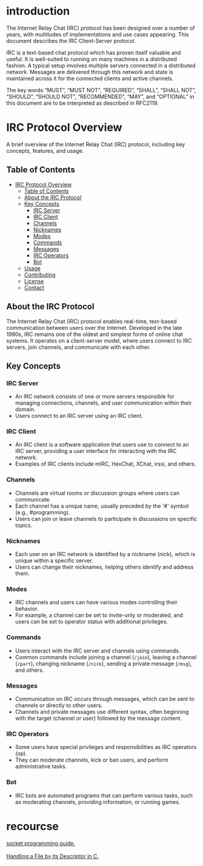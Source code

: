 # introduction

The Internet Relay Chat (IRC) protocol has been designed over a number of years, with multitudes of implementations and use cases appearing. This document describes the IRC Client-Server protocol.

IRC is a text-based chat protocol which has proven itself valuable and useful. It is well-suited to running on many machines in a distributed fashion. A typical setup involves multiple servers connected in a distributed network. Messages are delivered through this network and state is maintained across it for the connected clients and active channels.

The key words “MUST”, “MUST NOT”, “REQUIRED”, “SHALL”, “SHALL NOT”, “SHOULD”, “SHOULD NOT”, “RECOMMENDED”, “MAY”, and “OPTIONAL” in this document are to be interpreted as described in RFC2119.

# IRC Protocol Overview

A brief overview of the Internet Relay Chat (IRC) protocol, including key concepts, features, and usage.

## Table of Contents

- [IRC Protocol Overview](#irc-protocol-overview)
  - [Table of Contents](#table-of-contents)
  - [About the IRC Protocol](#about-the-irc-protocol)
  - [Key Concepts](#key-concepts)
    - [IRC Server](#irc-server)
    - [IRC Client](#irc-client)
    - [Channels](#channels)
    - [Nicknames](#nicknames)
    - [Modes](#modes)
    - [Commands](#commands)
    - [Messages](#messages)
    - [IRC Operators](#irc-operators)
    - [Bot](#bot)
  - [Usage](#usage)
  - [Contributing](#contributing)
  - [License](#license)
  - [Contact](#contact)

## About the IRC Protocol

The Internet Relay Chat (IRC) protocol enables real-time, text-based communication between users over the Internet. Developed in the late 1980s, IRC remains one of the oldest and simplest forms of online chat systems. It operates on a client-server model, where users connect to IRC servers, join channels, and communicate with each other.

## Key Concepts

### IRC Server

- An IRC network consists of one or more servers responsible for managing connections, channels, and user communication within their domain.
- Users connect to an IRC server using an IRC client.

### IRC Client

- An IRC client is a software application that users use to connect to an IRC server, providing a user interface for interacting with the IRC network.
- Examples of IRC clients include mIRC, HexChat, XChat, irssi, and others.

### Channels

- Channels are virtual rooms or discussion groups where users can communicate.
- Each channel has a unique name, usually preceded by the '#' symbol (e.g., #programming).
- Users can join or leave channels to participate in discussions on specific topics.

### Nicknames

- Each user on an IRC network is identified by a nickname (nick), which is unique within a specific server.
- Users can change their nicknames, helping others identify and address them.

### Modes

- IRC channels and users can have various modes controlling their behavior.
- For example, a channel can be set to invite-only or moderated, and users can be set to operator status with additional privileges.

### Commands

- Users interact with the IRC server and channels using commands.
- Common commands include joining a channel (`/join`), leaving a channel (`/part`), changing nickname (`/nick`), sending a private message (`/msg`), and others.

### Messages

- Communication on IRC occurs through messages, which can be sent to channels or directly to other users.
- Channels and private messages use different syntax, often beginning with the target (channel or user) followed by the message content.

### IRC Operators

- Some users have special privileges and responsibilities as IRC operators (op).
- They can moderate channels, kick or ban users, and perform administrative tasks.

### Bot

- IRC bots are automated programs that can perform various tasks, such as moderating channels, providing information, or running games.

# recourcse

<a href="https://beej.us/guide/bgnet/html/split-wide/index.html">
  socket programming guide.
</a>
<br></br>
<a href="https://www.codequoi.com/en/handling-a-file-by-its-descriptor-in-c/#what_is_a_file_descriptor">
  Handling a File by its Descriptor in C.
</a>
